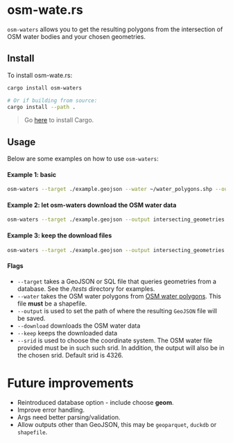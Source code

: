 # osm-wate.rs
`osm-waters` allows you to get the resulting polygons from the intersection of OSM water bodies and your chosen geometries.

## Install
To install osm-wate.rs:
```bash
cargo install osm-waters

# Or if building from source:
cargo install --path .
```
> Go [here](https://doc.rust-lang.org/cargo/getting-started/installation.html) to install Cargo.

## Usage
Below are some examples on how to use `osm-waters`:

#### Example 1: basic
```bash
osm-waters --target ./example.geojson --water ~/water_polygons.shp --output intersecting_geometries.geojson
```

#### Example 2: let osm-waters download the OSM water data
```bash
osm-waters --target ./example.geojson --output intersecting_geometries.geojson --download
```

#### Example 3: keep the download files
```bash
osm-waters --target ./example.geojson --output intersecting_geometries.geojson --download --keep
```

#### Flags
* `--target` takes a GeoJSON or SQL file that queries geometries from a database. See the */tests* directory for examples.
* `--water` takes the OSM water polygons from [OSM water polygons](https://osmdata.openstreetmap.de/data/water-polygons.html). This file **must** be a shapefile.
* `--output` is used to set the path of where the resulting `GeoJSON` file will be saved.
* `--download` downloads the OSM water data
* `--keep` keeps the downloaded data
* `--srid` is used to choose the coordinate system. The OSM water file provided must be in such such srid. In addition, the output will also be in the chosen srid. Default srid is 4326.


# Future improvements
* Reintroduced database option - include choose **geom**.
* Improve error handling.
* Args need better parsing/validation.
* Allow outputs other than GeoJSON, this may be `geoparquet`, `duckdb` or `shapefile`.
